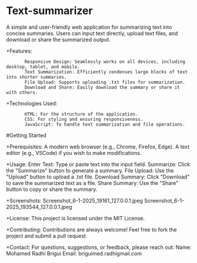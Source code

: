 # Text-summarizer

A simple and user-friendly web application for summarizing text into concise summaries. Users can input text directly, upload text files, and download or share the summarized output.



+Features:

           Responsive Design: Seamlessly works on all devices, including desktop, tablet, and mobile.
           Text Summarization: Efficiently condenses large blocks of text into shorter summaries.
           File Upload: Supports uploading .txt files for summarization.
           Download and Share: Easily download the summary or share it with others.
           
+Technologies Used:

           HTML: For the structure of the application.
           CSS: For styling and ensuring responsiveness.
           JavaScript: To handle text summarization and file operations.


#Getting Started

   +Prerequisites:
          A modern web browser (e.g., Chrome, Firefox, Edge).
          A text editor (e.g., VSCode) if you wish to make modifications.           



  +Usage:
         Enter Text: Type or paste text into the input field.
         Summarize: Click the "Summarize" button to generate a summary.
         File Upload: Use the "Upload" button to upload a .txt file.
         Download Summary: Click "Download" to save the summarized text as a file.
         Share Summary: Use the "Share" button to copy or share the summary.
         

+Screenshots:
            Screenshot_6-1-2025_19161_127.0.0.1.jpeg
            Screenshot_6-1-2025_193544_127.0.0.1.jpeg
            
+License:
            This project is licensed under the MIT License.

+Contributing:
            Contributions are always welcome! Feel free to fork the project and submit a pull request.




+Contact:
     For questions, suggestions, or feedback, please reach out:
       Name: Mohamed Radhi Brigui
       Email: briguimed.radhigmail.com

            
            
